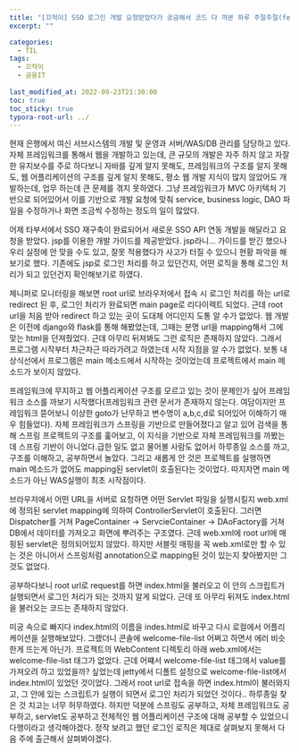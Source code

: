 ```yaml
---
title: "[끄적이] SSO 로그인 개발 요청받았다가 궁금해서 코드 다 까본 하루 주절주절(feat.welcome-file-list)"
excerpt: ""

categories:
  - TIL
tags:
  - 끄적이
  - 금융IT
 
last_modified_at: 2022-09-23T21:30:00
toc: true
toc_sticky: true
typora-root-url: ../
---
```


현재 은행에서 여신 서브시스템의 개발 및 운영과 서버/WAS/DB 관리를 담당하고 있다. 자체 프레임워크를 통해서 웹을 개발하고 있는데, 큰 규모의 개발은 자주 하지 않고 자잘한 유지보수를 주로 하다보니 자바를 깊게 알지 못해도, 프레임워크의 구조를 알지 못해도, 웹 어플리케이션의 구조를 깊게 알지 못해도, 평소 웹 개발 지식이 많지 않았어도 개발하는데, 업무 하는데 큰 문제를 겪지 못하였다. 그냥 프레임워크가 MVC 아키텍처 기반으로 되어있어서 이를 기반으로 개발 요청에 맞춰 service, business logic, DAO 파일을 수정하거나 화면 조금씩 수정하는 정도의 일이 많았다.

어제 타부서에서 SSO 재구축이 완료되어서 새로운 SSO API 연동 개발을 해달라고 요청을 받았다. jsp를 이용한 개발 가이드를 제공받았다. jsp라니... 가이드를 받긴 했으나 우리 실정에 안 맞을 수도 있고, 잘못 적용했다가 사고가 터질 수 있으니 현황 파악을 해보기로 했다. 기존에도 jsp로 로그인 처리를 하고 있던건지, 어떤 로직을 통해 로그인 처리가 되고 있던건지 확인해보기로 하였다. 

제니퍼로 모니터링을 해보면 root url로 브라우저에서 접속 시 로그인 처리를 하는 url로 redirect 된 후, 로그인 처리가 완료되면 main page로 리다이렉트 되었다. 근데 root url을 처음 받아 redirect 하고 있는 곳이 도대체 어디인지 도통 알 수가 없었다. 웹 개발은 이전에 django와 flask를 통해 해봤었는데, 그때는 분명 url을 mapping해서 그에 맞는 html을 던져줬었다. 근데 아무리 뒤져봐도 그런 로직은 존재하지 않았다. 그래서 프로그램 시작부터 차근차근 따라가려고 하였는데 시작 지점을 알 수가 없었다. 보통 내 상식선에서 프로그램은 main 메소드에서 시작하는 것이었는데 프로젝트에서 main 메소드가 보이지 않았다.

프레임워크에 무지하고 웹 어플리케이션 구조를 모르고 있는 것이 문제인가 싶어 프레임워크 소스를 까보기 시작했다(프레임워크 관련 문서가 존재하지 않는다. 여담이지만 프레임워크 뜯어보니 이상한 goto가 난무하고 변수명이 a,b,c,d로 되어있어 이해하기 매우 힘들었다). 자체 프레임워크가 스프링을 기반으로 만들어졌다고 알고 있어 검색을 통해 스프링 프로젝트의 구조를 훑어보고, 이 지식을 기반으로 자체 프레임워크를 까봤는데 스프링 기반이 아니었다.급한 일도 없고 물어볼 사람도 없어서 하루종일 소스를 까고, 구조를 이해하고, 공부하면서 놀았다. 그리고 새롭게 안 것은 프로젝트를 실행하면 main 메소드가 없어도 mapping된 servlet이 호출된다는 것이었다. 따지자면 main 메소드가 아닌 WAS실행이 최초 시작점이다.

브라우저에서 어떤 URL을 서버로 요청하면 어떤 Servlet 파일을 실행시킬지 web.xml에 정의된 servlet mapping에 의하여 ControllerServlet이 호출된다. 그러면 Dispatcher를 거쳐 PageContainer -> ServcieContainer -> DAoFactory를 거쳐 DB에서 데이터를 가져오고 화면에 뿌려주는 구조였다. 근데 web.xml에 root url에 매핑된 servlet은 정의되어있지 않았다. 하지만 서블릿 매핑을 꼭 web.xml로만 할 수 있는 것은 아니어서 스프링처럼 annotation으로 mapping된 것이 있는지 찾아봤지만 그것도 없었다.

공부하다보니 root url로 request를 하면 index.html을 불러오고 이 안의 스크립트가 실행되면서 로그인 처리가 되는 것까지 알게 되었다. 근데 또 아무리 뒤져도 index.html을 불러오는 코드는 존재하지 않았다.

미궁 속으로 빠지다 index.html의 이름을 indes.html로 바꾸고 다시 로컬에서 어플리케이션을 실행해보았다. 그랬더니 콘솔에 welcome-file-list 어쩌고 하면서 에러 비슷한게 뜨는게 아닌가. 프로젝트의 WebContent 디렉토리 아래 web.xml에서는 welcome-file-list 태그가 없었다. 근데 어쨰서 welcome-file-list 태그에서 value를 가져오려 하고 있었을까? 싶었는데 jetty에서 디폴트 설정으로 welcome-file-list에서 index.html이 있었던 것이었다. 그래서 root url로 접속을 하면 index.html이 불러와지고, 그 안에 있는 스크립트가 실행이 되면서 로그인 처리가 되었던 것이다.. 하루종일 찾은 것 치고는 너무 허무하였다. 하지만 덕분에 스프링도 공부하고, 자체 프레임워크도 공부하고, servlet도 공부하고 전체적인 웹 어플리케이션 구조에 대해 공부할 수 있었으니 다행이라고 생각해야겠다. 정작 보려고 했던 로그인 로직은 제대로 살펴보지 못해서 다음 주에 출근해서 살펴봐야겠다.






